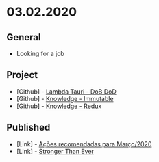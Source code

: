 # 03.02.2020

## General

- Looking for a job

## Project

- \[Github\] - [Lambda Tauri - DoB DoD](https://github.com/org-3s2yu/lambda-tauri)
- \[Github\] - [Knowledge - Immutable](https://github.com/org-minerva/immmutable)
- \[Github\] - [Knowledge - Redux](https://github.com/org-minerva/redux)

## Published

- \[Link\] - [Ações recomendadas para Março/2020](https://nerdcalistenico.com.br/foconocapital/artigos/recomendadas/acoes-recomendadas-para-marco-2020/)
- \[Link\] - [Stronger Than Ever](https://nerdcalistenico.com.br/zamenhof/idiomas/ingles/musica/ingles-raleigh-ritchie-stronger-than-ever/)
